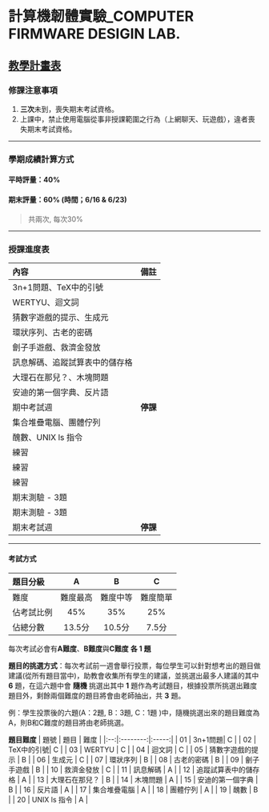 #  計算機韌體實驗_COMPUTER FIRMWARE DESIGIN LAB.

## [教學計畫表](http://ap09.emis.tku.edu.tw/106_2/106_2_0962.PDF)

### 修課注意事項
1. **三次**未到，喪失期末考試資格。
2. 上課中，禁止使用電腦從事非授課範圍之行為（上網聊天、玩遊戲），違者喪失期末考試資格。
----------------------------------------------------------------------------------------------------
### 學期成績計算方式
#### 平時評量：**40%**                                                                                   
#### 期末評量：**60%** **(時間；6/16 & 6/23)**
> 共兩次, 每次30%
----------------------------------------------------------------------------------------------------
### 授課進度表 
| 內容 | 備註 |
|:-----------|:------:|
| 3n+1問題、TeX中的引號 | |
| WERTYU、迴文詞 | |
| 猜數字遊戲的提示、生成元 | |
| 環狀序列、古老的密碼  | |
| 劊子手遊戲、救濟金發放 | |
| 訊息解碼、追蹤試算表中的儲存格 | |
| 大理石在那兒？、木塊問題 | |
| 安迪的第一個字典、反片語 | |
| 期中考試週| **停課** |
| 集合堆疊電腦、團體佇列  | |
| 醜數、UNIX ls 指令 | |
| 練習 | |
| 練習 | |
| 練習 | |
| 期末測驗 - 3題 | |
| 期末測驗 - 3題| |
| 期末考試週 | **停課** |

----------------------------------------------------------------------------------------------------
#### 考試方式
|題目分級 | A | B | C |
|:------|:------:|:-:|:-:|
|難度|難度最高|難度中等|難度簡單|
|佔考試比例|45%|35%|25%|
|佔總分數|13.5分|10.5分|7.5分|

每次考試必會有**A難度**、**B難度**與**C難度** **各 1 題**

**題目的挑選方式**：每次考試前一週會舉行投票，每位學生可以針對想考出的題目做建議(從所有題目當中)，助教會收集所有學生的建議，並挑選出最多人建議的其中 **6** 題，在這六題中會 **隨機** 挑選出其中 **1** 題作為考試題目，根據投票所挑選出難度題目外，剩餘兩個難度的題目將會由老師抽出，共 **3** 題。

例：學生投票後的六題(A：2題, B：3題, C：1題 )中，隨機挑選出來的題目難度為A，則B和C難度的題目將由老師挑選。

**題目難度**
| 題號 | 題目 | 難度 |
|:--:|:--------:|:-----:|
| 01 | 3n+1問題| C |
| 02 | TeX中的引號| C |
| 03 | WERTYU | C |
| 04 | 迴文詞 | C |
| 05 | 猜數字遊戲的提示 | B |
| 06 | 生成元 | C |
| 07 | 環狀序列 | B |
| 08 | 古老的密碼 | B |
| 09 | 劊子手遊戲 | B |
| 10 | 救濟金發放 | C |
| 11 | 訊息解碼 | A |
| 12 | 追蹤試算表中的儲存格 | A |
| 13 | 大理石在那兒？ | B |
| 14 | 木塊問題 | A |
| 15 | 安迪的第一個字典 | B |
| 16 | 反片語 | A |
| 17 | 集合堆疊電腦 | A |
| 18 | 團體佇列 | A |
| 19 | 醜數 | B |
| 20 | UNIX ls 指令 | A |
